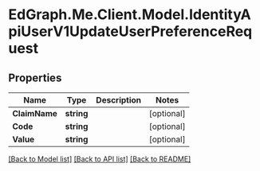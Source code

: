 # EdGraph.Me.Client.Model.IdentityApiUserV1UpdateUserPreferenceRequest

## Properties

Name | Type | Description | Notes
------------ | ------------- | ------------- | -------------
**ClaimName** | **string** |  | [optional] 
**Code** | **string** |  | [optional] 
**Value** | **string** |  | [optional] 

[[Back to Model list]](../README.md#documentation-for-models) [[Back to API list]](../README.md#documentation-for-api-endpoints) [[Back to README]](../README.md)

